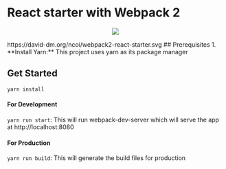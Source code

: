 # React starter with Webpack 2
<p align="center"><img src="https://geeks.wego.com/content/images/2015/12/react-webpack-1.png"/></p>
https://david-dm.org/ncoi/webpack2-react-starter.svg
## Prerequisites
1. **Install Yarn:** This project uses yarn as its package manager

## Get Started
`yarn install`

#### For Development
`yarn run start`: This will run webpack-dev-server which will serve the app at http://localhost:8080

#### For Production
`yarn run build`: This will generate the build files for production
